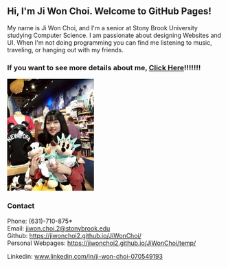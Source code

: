 ## Hi, I'm Ji Won Choi. Welcome to GitHub Pages!
My name is Ji Won Choi, and I'm a senior at Stony Brook University studying Computer Science. I am passionate about designing Websites and UI.                                                                                                                                 When I'm not doing programming you can find me listening to music, traveling, or hanging out with my friends.


### If you want to see more details about me, [Click Here](https://jiwonchoi2.github.io/JiWonChoi/temp/)!!!!!!!
<img src= "jw_ny.jpg" width = "40%"> 

### Contact

Phone: (631)-710-875*                                                                                                                      
Email: jiwon.choi.2@stonybrook.edu                                                                                                          
Github: https://jiwonchoi2.github.io/JiWonChoi/                                                                                            
Personal Webpages: https://jiwonchoi2.github.io/JiWonChoi/temp/

Linkedin: www.linkedin.com/in/ji-won-choi-070549193
